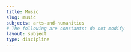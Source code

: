 ```yaml
---
title: Music
slug: music
subjects: arts-and-humanities
# The following are constants: do not modify
layout: subject
type: discipline
---
```

